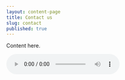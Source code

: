 ```yaml
---
layout: content-page
title: Contact us
slug: contact
published: true
---
```


Content here.

<div class="audio">
<audio src="/assets/media/shine-radio/EYR-promo.mp3" controls preload="auto"></audio>
</div>